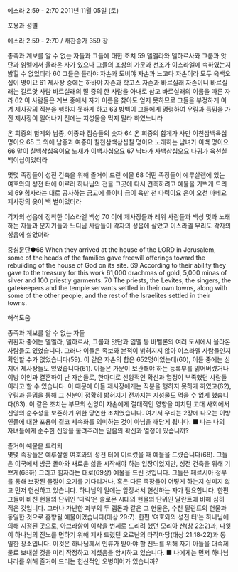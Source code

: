 에스라 2:59 - 2:70 
2011년 11월 05일 (토)

포용과 성별



에스라 2:59 - 2:70 / 새찬송가 359 장


종족과 계보를 알 수 없는 자들과 그들에 대한 조치
59 델멜라와 델하르사와 그룹과 앗단과 임멜에서 올라온 자가 있으나 그들의 조상의 가문과 선조가 이스라엘에 속하였는지 밝힐 수 없었더라 60 그들은 들라야 자손과 도비야 자손과 느고다 자손이라 모두 육백오십이 명이요 61 제사장 중에는 하바야 자손과 학고스 자손과 바르실래 자손이니 바르실래는 길르앗 사람 바르실래의 딸 중의 한 사람을 아내로 삼고 바르실래의 이름을 따른 자라 62 이 사람들은 계보 중에서 자기 이름을 찾아도 얻지 못하므로 그들을 부정하게 여겨 제사장의 직분을 행하지 못하게 하고 63 방백이 그들에게 명령하여 우림과 둠밈을 가진 제사장이 일어나기 전에는 지성물을 먹지 말라 하였느니라

온 회중의 합계와 남종, 여종과 짐승들의 숫자
64 온 회중의 합계가 사만 이천삼백육십 명이요 65 그 외에 남종과 여종이 칠천삼백삼십칠 명이요 노래하는 남녀가 이백 명이요 66 말이 칠백삼십육이요 노새가 이백사십오요 67 낙타가 사백삼십오요 나귀가 육천칠백이십이었더라

몇몇 족장들이 성전 건축을 위해 즐거이 드린 예물
68 어떤 족장들이 예루살렘에 있는 여호와의 성전 터에 이르러 하나님의 전을 그곳에 다시 건축하려고 예물을 기쁘게 드리되 69 힘자라는 대로 공사하는 금고에 들이니 금이 육만 천 다릭이요 은이 오천 마네요 제사장의 옷이 백 벌이었더라

각자의 성읍에 정착한 이스라엘 백성
70 이에 제사장들과 레위 사람들과 백성 몇과 노래하는 자들과 문지기들과 느디님 사람들이 각자의 성읍에 살았고 이스라엘 무리도 각자의 성읍에 살았더라

중심문단●68 When they arrived at the house of the LORD in Jerusalem, some of the heads of the families gave freewill offerings toward the rebuilding of the house of God on its site. 69 According to their ability they gave to the treasury for this work 61,000 drachmas of gold, 5,000 minas of silver and 100 priestly garments. 70 The priests, the Levites, the singers, the gatekeepers and the temple servants settled in their own towns, along with some of the other people, and the rest of the Israelites settled in their towns.

해석도움





종족과 계보를 알 수 없는 자들  
귀환자 중에는 델멜라, 델하르사, 그룹과 앗단과 임멜 등 바벨론의 여러 도시에서 올라온 사람들도 있었습니다. 그러나 이들은 족보와 본적이 밝혀지지 않아 이스라엘 사람들인지 확인할 수가 없었습니다(59). 이 같은 자손의 합은 652명이었는데(60), 이들 중에는 심지어 제사장들도 있었습니다(61). 이들은 가문이 보관해야 하는 등록부를 잃어버렸거나 이방 여인과 결혼하여 난 자손들로, 한마디로 신앙적인 확신과 열정이 부족했던 사람들이라고 할 수 있습니다. 이 때문에 이들 제사장에게는 직분을 행하지 못하게 하였고(62), 우림과 둠밈을 통해 그 신분이 정확히 밝혀지기 전까지는 지성물도 먹을 수 없게 했습니다(63). 이 같은 조치는 부모의 신앙이 자손에게 절대적인 영향을 미치던 고대 사회에서 신앙의 순수성을 보존하기 위한 당연한 조치였습니다. 여기서 우리는 2장에 나오는 이방인들에 대한 포용이 결코 세속화를 의미하는 것이 아님을 깨닫게 됩니다.
■ 나는 나의 자녀들에게 순수한 신앙을 물려주려는 믿음의 확신과 열정이 있습니까?

즐거이 예물을 드리되  
몇몇 족장들은 예루살렘 여호와의 성전 터에 이르렀을 때 예물을 드렸습니다(68). 그들은 이국에서 방금 돌아와 새로운 삶을 시작해야 하는 입장이었지만, 성전 건축을 위해 기쁘게(68하) 그리고 힘자라는 대로(69상) 예물을 드린 것입니다. 그들은 페르시아 정부를 통해 보장된 물질이 오기를 기다리거나, 혹은 다른 족장들이 어떻게 하는지 살피지 않고 먼저 헌신하고 있습니다. 하나님의 일에는 앞장서서 헌신하는 자가 필요합니다. 한편 그들이 바친 헌물의 단위인 ‘다릭’은 솔로몬 시대의 헌물의 단위인 달란트에 비해 심히 적은 것입니다. 그러나 가난한 과부의 두 렙돈과 같은 그 헌물은, 수천 달란트의 헌물과 동일한 것으로 흠향될 예물이었습니다(대상 29:7). 한편 ‘여호와의 성전 터’는 하나님에 의해 지정된 곳으로, 아브라함이 이삭을 번제로 드리려 했던 모리아 산(창 22:2)과, 다윗이 하나님의 진노를 면하기 위해 제사 드렸던 오르난의 타작마당(대상 21:18-22)과 동일한 장소입니다. 이것은 하나님께서 인류가 받아야 할 진노를 위해 자기 아들을 대속제물로 보내실 것을 미리 작정하고 계셨음을 암시하고 있습니다.
■ 나에게는 먼저 하나님나라를 위해 즐거이 드리는 헌신적인 오병이어가 있습니까?